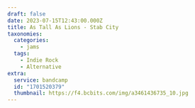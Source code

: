 ```yaml
---
draft: false
date: 2023-07-15T12:43:00.000Z
title: As Tall As Lions - Stab City
taxonomies:
  categories:
    - jams
  tags:
    - Indie Rock
    - Alternative
extra:
  service: bandcamp
  id: "1701520379"
  thumbnail: https://f4.bcbits.com/img/a3461436735_10.jpg
---
```

